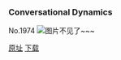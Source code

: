 ### Conversational Dynamics
No.1974
![图片不见了~~~](https://imgs.xkcd.com/comics/conversational_dynamics.png)

[原址](https://xkcd.com//1974) [下载](https://imgs.xkcd.com/comics/conversational_dynamics.png)

